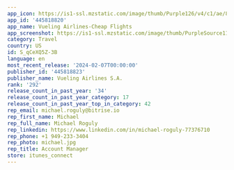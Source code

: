 ```yaml
---
app_icon: https://is1-ssl.mzstatic.com/image/thumb/Purple126/v4/c1/ae/87/c1ae87bd-2e78-24dd-6697-38dc14697330/AppIcon-0-0-1x_U007emarketing-0-5-0-85-220.png/1024x1024bb.png
app_id: '445818820'
app_name: Vueling Airlines-Cheap Flights
app_screenshot: https://is1-ssl.mzstatic.com/image/thumb/PurpleSource116/v4/21/64/22/2164228b-96fa-413c-b3ed-c34f16ddc7f9/3f19a2be-478c-450e-adff-da6ac159e9a6_1-EN.png/1242x2688bb.png
category: Travel
country: US
id: S_qCeXQ5Z-3B
language: en
most_recent_release: '2024-02-07T00:00:00'
publisher_id: '445818823'
publisher_name: Vueling Airlines S.A.
rank: '292'
release_count_in_past_year: '34'
release_count_in_past_year_category: 17
release_count_in_past_year_top_in_category: 42
rep_email: michael.roguly@bitrise.io
rep_first_name: Michael
rep_full_name: Michael Roguly
rep_linkedin: https://www.linkedin.com/in/michael-roguly-77376710
rep_phone: +1 949-233-3404
rep_photo: michael.jpg
rep_title: Account Manager
store: itunes_connect
---
```

